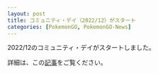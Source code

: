 ```yaml
---
layout: post
title: コミュニティ・デイ（2022/12）がスタート
categories: [PokemonGO, PokemonGO-News]
---
```

2022/12のコミュニティ・デイがスタートしました。

詳細は、この[記事](https://moton-03.github.io/Game-Resources-Post/2022-CommunityDay-12/)をご覧ください。
